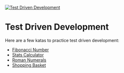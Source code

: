 [![Test Driven Development](https://img.shields.io/badge/resource-Martin%20Fawler-EF5BA1.svg?logo=ApacheMaven)][1]

# Test Driven Development

Here are a few katas to practice test driven development:

- [Fibonacci Number][2]
- [Stats Calculator][3]
- [Roman Numerals][4]
- [Shopping Basket][5]



[1]: https://martinfowler.com/bliki/TestDrivenDevelopment.html
[2]: /fibonacci-number.md
[3]: /stats-calculator.md
[4]: /roman-numerals.md
[5]: /shopping-basket.md